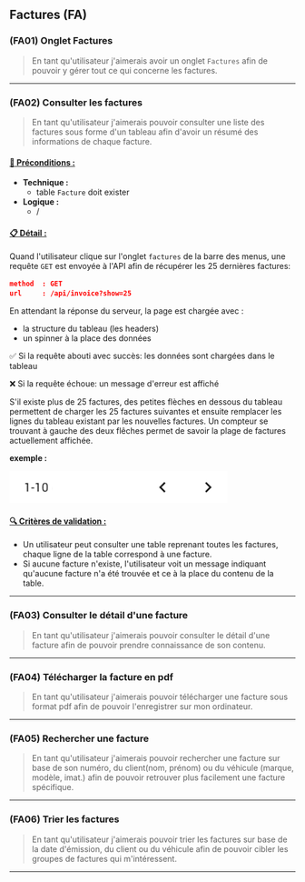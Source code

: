 ## Factures (FA)

<!--us-->
<!--title-->
### (FA01) Onglet Factures
<!--/title-->
<!--description-->
> En tant qu'utilisateur j'aimerais avoir un onglet `Factures` afin de pouvoir y gérer tout ce qui concerne les factures.

<!--/description-->
<!--/us-->
---
<!--us-->
<!--title-->
### (FA02) Consulter les factures 
<!--/title-->
<!--description-->
> En tant qu'utilisateur j'aimerais pouvoir consulter une liste des factures sous forme d'un tableau afin d'avoir un résumé des informations de chaque facture. 

#### <u>📌 Préconditions :</u>
- **Technique :**
  <!--checklist: "📌 Préconditions technique"-->
  - table `Facture` doit exister
  <!--/checklist-->
- **Logique :**
  - /

#### <u>📋 Détail :</u>
Quand l'utilisateur clique sur l'onglet `factures` de la barre des menus, une requête `GET` est envoyée à l'API afin de récupérer les 25 dernières factures: 

```json
method  : GET
url     : /api/invoice?show=25
```

En attendant la réponse du serveur, la page est chargée avec :

- la structure du tableau (les headers)
- un spinner à la place des données 

✅ Si la requête abouti avec succès: les données sont chargées dans le tableau

❌ Si la requête échoue: un message d'erreur est affiché

S'il existe plus de 25 factures, des petites flèches en dessous du tableau permettent de charger les 25 factures suivantes et ensuite remplacer les lignes du tableau existant par les nouvelles factures. 
Un compteur se trouvant à gauche des deux flêches permet de savoir la plage de factures actuellement affichée. 

**exemple :**
>
![table navigation](img/mocks/Table_nav.png)

#### <u>🔍 Critères de validation :</u>
<!--checklist: "🔍 Critères de validation"-->
- Un utilisateur peut consulter une table reprenant toutes les factures, chaque ligne de la table correspond à une facture.
- Si aucune facture n'existe, l'utilisateur voit un message indiquant qu'aucune facture n'a été trouvée et ce à la place du contenu de la table.
<!--/checklist-->

<!--/description-->
<!--/us-->
---

### (FA03) Consulter le détail d'une facture
> En tant qu'utilisateur j'aimerais pouvoir consulter le détail d'une facture afin de pouvoir prendre connaissance de son contenu.
  
---

### (FA04) Télécharger la facture en pdf
> En tant qu'utilisateur j'aimerais pouvoir télécharger une facture sous format pdf afin de pouvoir l'enregistrer sur mon ordinateur. 
  
---

### (FA05) Rechercher une facture
> En tant qu'utilisateur j'aimerais pouvoir rechercher une facture sur base de son numéro, du client(nom, prénom) ou du véhicule (marque, modèle, imat.) afin de pouvoir retrouver plus facilement une facture spécifique.
  
---

### (FA06) Trier les factures
> En tant qu'utilisateur j'aimerais pouvoir trier les factures sur base de la date d'émission, du client ou du véhicule afin de pouvoir cibler les groupes de factures qui m'intéressent.
  
---
